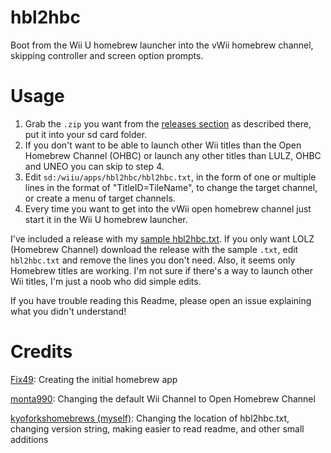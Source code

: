 # hbl2hbc
Boot from the Wii U homebrew launcher into the vWii homebrew channel, skipping controller and screen option prompts.

# Usage
1. Grab the `.zip` you want from the [releases section](https://github.com/kyoforkshomebrews/hbl2hbc/releases/latest) as described there, put it into your sd card folder.
2. If you don't want to be able to launch other Wii titles than the Open Homebrew Channel (OHBC) or launch any other titles than LULZ, OHBC and UNEO you can skip to step 4.
3. Edit `sd:/wiiu/apps/hbl2hbc/hbl2hbc.txt`, in the form of one or multiple lines in the format of "TitleID=TileName", to change the target channel, or create a menu of target channels.
4. Every time you want to get into the vWii open homebrew channel just start it in the Wii U homebrew launcher. 

I've included a release with my [sample hbl2hbc.txt](https://github.com/kyoforkshomebrews/hbl2hbc/blob/master/hbl2hbc.txt).
If you only want LOLZ (Homebrew Channel) download the release with the sample `.txt`, edit `hbl2hbc.txt` and remove the lines you don't need.
Also, it seems only Homebrew titles are working. I'm not sure if there's a way to launch other Wii titles,
I'm just a noob who did simple edits.

If you have trouble reading this Readme, please open an issue explaining what you didn't understand!
# Credits

[Fix49](https://github.com/FIX94): Creating the initial homebrew app

[monta990](https://github.com/monta990): Changing the default Wii Channel to Open Homebrew Channel

[kyoforkshomebrews (myself)](https://github.com/kyoforkshomebrews): Changing the location of hbl2hbc.txt, changing version string, making easier to read readme, and other small additions
